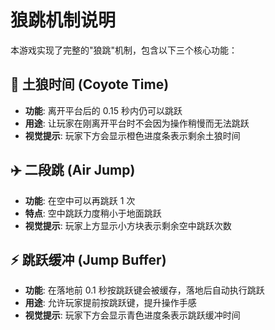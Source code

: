 # 狼跳机制说明

本游戏实现了完整的"狼跳"机制，包含以下三个核心功能：

## 🐺 土狼时间 (Coyote Time)

- **功能**: 离开平台后的 0.15 秒内仍可以跳跃
- **用途**: 让玩家在刚离开平台时不会因为操作稍慢而无法跳跃
- **视觉提示**: 玩家下方会显示橙色进度条表示剩余土狼时间

## ✈️ 二段跳 (Air Jump)

- **功能**: 在空中可以再跳跃 1 次
- **特点**: 空中跳跃力度稍小于地面跳跃
- **视觉提示**: 玩家上方显示小方块表示剩余空中跳跃次数

## ⚡ 跳跃缓冲 (Jump Buffer)

- **功能**: 在落地前 0.1 秒按跳跃键会被缓存，落地后自动执行跳跃
- **用途**: 允许玩家提前按跳跃键，提升操作手感
- **视觉提示**: 玩家下方会显示青色进度条表示跳跃缓冲时间
